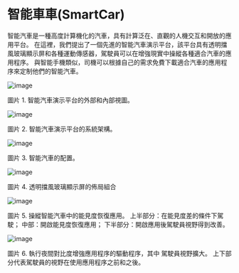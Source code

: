 # 智能車車(SmartCar)
智能汽車是一種高度計算機化的汽車，具有計算泛在、直觀的人機交互和開放的應用平台。 在這裡，我們提出了一個先進的智能汽車演示平台，該平台具有透明擋風玻璃顯示屏和各種運動傳感器，駕駛員可以在增強現實中操縱各種適合汽車的應用程序。 與智能手機類似，司機可以根據自己的需求免費下載適合汽車的應用程序來定制他們的智能汽車。



![image](https://github.com/smartCarLab/smartCar/blob/master/image/image1.png?raw=true)

圖片 1. 智能汽車演示平台的外部和內部視圖。

![image](https://github.com/smartCarLab/smartCar/blob/master/image/image2.png?raw=true)

圖片 2. 智能汽車演示平台的系統架構。

![image](https://github.com/smartCarLab/smartCar/blob/master/image/image3.png?raw=true)

圖片 3. 智能汽車的配置。

![image](https://github.com/smartCarLab/smartCar/blob/master/image/image4.png?raw=true)

圖片 4. 透明擋風玻璃顯示屏的佈局組合

![image](https://github.com/smartCarLab/smartCar/blob/master/image/image5.png?raw=true)

圖片 5. 操縱智能汽車中的能見度恢復應用。 
上半部分：在能見度差的條件下駕駛； 
中部：開啟能見度恢復應用；
下半部分：開啟應用後駕駛員視野得到改善。

![image](https://github.com/smartCarLab/smartCar/blob/master/image/image6.png?raw=true)

圖片 6. 執行夜間對比度增強應用程序的驅動程序，其中
駕駛員視野擴大。 
上下部分代表駕駛員的視野在使用應用程序之前和之後。


